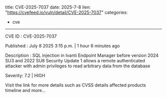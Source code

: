  
title: CVE-2025-7037
date: 2025-7-8
lien: "https://cvefeed.io/vuln/detail/CVE-2025-7037"
categories:
  - cve
---

CVE ID : CVE-2025-7037

Published :  July 8
2025
3:15 p.m. | 1 hour
6 minutes ago

Description : SQL injection in Ivanti Endpoint Manager before version 2024 SU3 and 2022 SU8 Security Update 1 allows a remote authenticated attacker with admin privileges to read arbitrary data from the database

Severity: 7.2 | HIGH

Visit the link for more details
such as CVSS details
affected products
timeline
and more...
